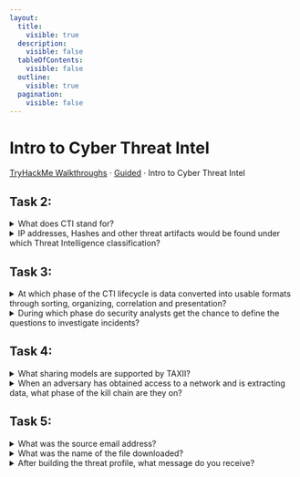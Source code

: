```yaml
---
layout:
  title:
    visible: true
  description:
    visible: false
  tableOfContents:
    visible: false
  outline:
    visible: true
  pagination:
    visible: false
---
```


# Intro to Cyber Threat Intel

[TryHackMe Walkthroughs](./) ⋅ [Guided](../) ⋅ Intro to Cyber Threat Intel

## Task 2:

<details>

<summary>What does CTI stand for?</summary>

Cyber Threat Intelligence

</details>

<details>

<summary>IP addresses, Hashes and other threat artifacts would be found under which Threat Intelligence classification?</summary>

Technical Intel

</details>

## Task 3:

<details>

<summary>At which phase of the CTI lifecycle is data converted into usable formats through sorting, organizing, correlation and presentation?</summary>

Processing

</details>

<details>

<summary>During which phase do security analysts get the chance to define the questions to investigate incidents?</summary>

Direction

</details>

## Task 4:

<details>

<summary>What sharing models are supported by TAXII?</summary>

Collection and Channel

</details>

<details>

<summary>When an adversary has obtained access to a network and is extracting data, what phase of the kill chain are they on?</summary>

Actions on Objectives

</details>

## Task 5:

<details>

<summary>What was the source email address?</summary>

vipivillain@badbank.com

</details>

<details>

<summary>What was the name of the file downloaded?</summary>

flbpfuh.exe

</details>

<details>

<summary>After building the threat profile, what message do you receive?</summary>

THM{NOW\_I\_CAN\_CTI}

</details>
